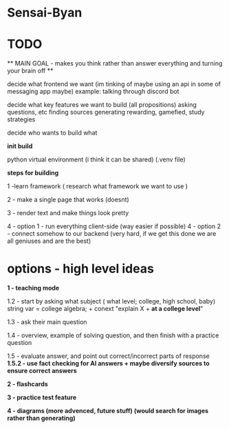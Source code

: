 # Sensai-Byan

# TODO

** MAIN GOAL - makes you think rather than answer everything and turning your brain off **

decide what frontend we want (im tinking of maybe using an api in some of messaging app maybe)
    example: talking through discord bot

decide what key features we want to build (all propositions)
    asking questions, etc
    finding sources
    generating rewarding, gamefied, study strategies

decide who wants to build what

**init build**

python virtual environment (i think it can be shared) (.venv file)

**steps for building**

1 -learn framework ( research what framework we want to use )

2 - make a single page that works (doesnt)

3 - render text and make things look pretty

4 - option 1 - run everything client-side (way easier if possible)
4 - option 2 - connect somehow to our backend (very hard, if we get this done we are all geniuses and are the best)

#  options - high level ideas

**1 - teaching mode**

1.2 - start by asking what subject ( what level; college, high school, baby)
    string var = college algebra; + conext "explain X + **at a college level**"

1.3 - ask their main question

1.4 - overview, example of solving question, and then finish with a practice question

1.5 - evaluate answer, and point out correct/incorrect parts of response
**1.5.2 - use fact checking for AI answers + maybe diversify sources to ensure correct answers**


**2 - flashcards**

**3 - practice test feature**

**4 - diagrams (more advenced, future stuff) (would search for images rather than generating)**



